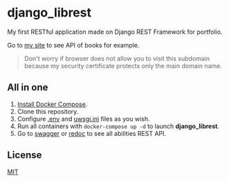 # django_librest

My first RESTful application made on Django REST Framework for portfolio.

Go to [my site](https://librest.fra1t.me/api/v1/books/) to see API of books for example.

> Don't worry if browser does not allow you to visit this subdomain
> because my security certificate protects only the main domain name.

## All in one

   1. [Install Docker Compose](https://docs.docker.com/compose/install/).
   2. Clone this repository.
   3. Configure [.env](.env) and [uwsgi.ini](config/uwsgi.ini) files as you wish.
   4. Run all containers with `docker-compose up -d`  to launch **django_librest**.
   5. Go to [swagger][1] or [redoc][2] to see all abilities REST API.

## License
[MIT](LICENSE)

[1]:https://librest.fra1t.me/swagger/
[2]:https://librest.fra1t.me/redoc/
